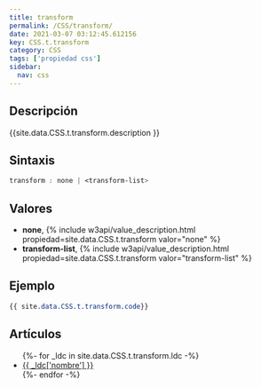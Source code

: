 ```yaml
---
title: transform
permalink: /CSS/transform/
date: 2021-03-07 03:12:45.612156
key: CSS.t.transform
category: CSS
tags: ['propiedad css']
sidebar: 
  nav: css
---
```


## Descripción
{{site.data.CSS.t.transform.description }}

## Sintaxis
~~~css
transform : none | <transform-list>
~~~

## Valores
* **none**,  {% include w3api/value_description.html propiedad=site.data.CSS.t.transform valor="none" %}
* **transform-list**,  {% include w3api/value_description.html propiedad=site.data.CSS.t.transform valor="transform-list" %}

## Ejemplo
~~~css
{{ site.data.CSS.t.transform.code}}
~~~

## Artículos
<ul>
{%- for _ldc in site.data.CSS.t.transform.ldc -%}
   <li>
       <a href="{{_ldc['url'] }}">{{ _ldc['nombre'] }}</a>
   </li>
{%- endfor -%}
</ul>
